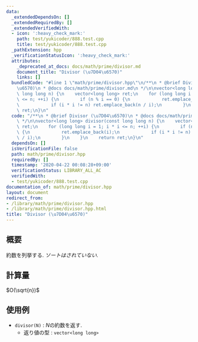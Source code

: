 ```yaml
---
data:
  _extendedDependsOn: []
  _extendedRequiredBy: []
  _extendedVerifiedWith:
  - icon: ':heavy_check_mark:'
    path: test/yukicoder/888.test.cpp
    title: test/yukicoder/888.test.cpp
  _pathExtension: hpp
  _verificationStatusIcon: ':heavy_check_mark:'
  attributes:
    _deprecated_at_docs: docs/math/prime/divisor.md
    document_title: "Divisor (\u7D04\u6570)"
    links: []
  bundledCode: "#line 1 \"math/prime/divisor.hpp\"\n/**\n * @brief Divisor (\u7D04\
    \u6570)\n * @docs docs/math/prime/divisor.md\n */\n\nvector<long long> divisor(const\
    \ long long n) {\n    vector<long long> ret;\n    for (long long i = 1; i * i\
    \ <= n; ++i) {\n        if (n % i == 0) {\n            ret.emplace_back(i);\n\
    \            if (i * i != n) ret.emplace_back(n / i);\n        }\n    }\n    return\
    \ ret;\n}\n"
  code: "/**\n * @brief Divisor (\u7D04\u6570)\n * @docs docs/math/prime/divisor.md\n\
    \ */\n\nvector<long long> divisor(const long long n) {\n    vector<long long>\
    \ ret;\n    for (long long i = 1; i * i <= n; ++i) {\n        if (n % i == 0)\
    \ {\n            ret.emplace_back(i);\n            if (i * i != n) ret.emplace_back(n\
    \ / i);\n        }\n    }\n    return ret;\n}\n"
  dependsOn: []
  isVerificationFile: false
  path: math/prime/divisor.hpp
  requiredBy: []
  timestamp: '2020-04-22 00:08:28+09:00'
  verificationStatus: LIBRARY_ALL_AC
  verifiedWith:
  - test/yukicoder/888.test.cpp
documentation_of: math/prime/divisor.hpp
layout: document
redirect_from:
- /library/math/prime/divisor.hpp
- /library/math/prime/divisor.hpp.html
title: "Divisor (\u7D04\u6570)"
---
```

## 概要

約数を列挙する. *ソートはされていない*.

## 計算量

$O(\sqrt{n})$

## 使用例

* `divisor(N)` : $N$の約数を返す.
  * 返り値の型 : `vector<long long>`
